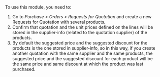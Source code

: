 To use this module, you need to:

1.  Go to *Purchase \> Orders \> Requests for Quotation* and create a
    new Requests for Quotation with several products.
2.  Confirm that quotation and the unit prices defined on the lines will
    be stored in the supplier-info (related to the quotation supplier)
    of the products.
3.  By default the suggested price and the suggested discount for the products is the one stored in
    supplier-info, so in this way, if you create another quotation with
    the same supplier and the same products, the suggested price and the suggested discount for
    each product will be the same price and same discount at which the product was last
    purchased.
